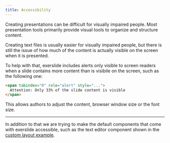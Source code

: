 ```yaml
---
title: Accessibility
---
```

Creating presentations can be difficult for visually impaired people. Most 
presentation tools primarily provide visual tools to organize and structure 
content.

Creating text files is usually easier for visually impaired people, but there 
is still the issue of how much of the content is actually visible on the screen 
when it is presented.

To help with that, exerslide includes alerts only visible to screen readers 
when a slide contains more content than is visibile on the screen, such as the 
following one:

```html
<span tabindex="0" role="alert" style="...">
  Attention: Only 33% of the slide content is visible
</span>
```

This allows authors to adjust the content, browser window size or the font 
size.

---

In addition to that we are trying to make the default components that come with 
exerslide accessible, such as the text editor component shown in the [custom 
layout example](#/custom_layout_example).
